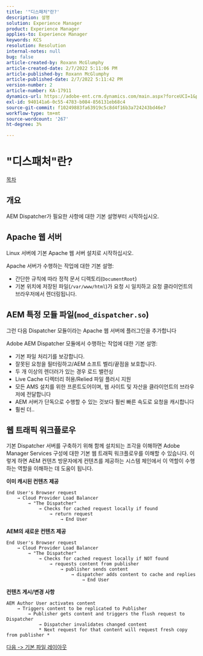 ```yaml
---
title: '"디스패처"란?'
description: 설명
solution: Experience Manager
product: Experience Manager
applies-to: Experience Manager
keywords: KCS
resolution: Resolution
internal-notes: null
bug: false
article-created-by: Roxann McGlumphy
article-created-date: 2/7/2022 5:11:06 PM
article-published-by: Roxann McGlumphy
article-published-date: 2/7/2022 5:11:42 PM
version-number: 2
article-number: KA-17911
dynamics-url: https://adobe-ent.crm.dynamics.com/main.aspx?forceUCI=1&pagetype=entityrecord&etn=knowledgearticle&id=35d146ef-3888-ec11-93b0-0022480837ff
exl-id: 940141a6-0c55-4783-b084-856131eb68c4
source-git-commit: f10249883fa63919c5c8d4f16b3a724243bd46e7
workflow-type: tm+mt
source-wordcount: '267'
ht-degree: 3%

---
```



# &quot;디스패처&quot;란?

[목차](https://experienceleague.adobe.com/docs/experience-cloud-kcs/kbarticles/KA-17490.html)

## 개요

AEM Dispatcher가 필요한 사항에 대한 기본 설명부터 시작하십시오.

## Apache 웹 서버

Linux 서버에 기본 Apache 웹 서버 설치로 시작하십시오.

Apache 서버가 수행하는 작업에 대한 기본 설명:

- 간단한 규칙에 따라 정적 문서 디렉토리(`DocumentRoot`)
- 기본 위치에 저장된 파일(`/var/www/html`)가 요청 시 일치하고 요청 클라이언트의 브라우저에서 렌더링됩니다.




## AEM 특정 모듈 파일(`mod_dispatcher.so`)

그런 다음 Dispatcher 모듈이라는 Apache 웹 서버에 플러그인을 추가합니다

Adobe AEM Dispatcher 모듈에서 수행하는 작업에 대한 기본 설명:

- 기본 파일 처리기를 보강합니다.
- 잘못된 요청을 필터링하고/AEM 소프트 벨리/끝점을 보호합니다.
- 두 개 이상의 렌더러가 있는 경우 로드 밸런싱
- Live Cache 디렉터리 허용/Relied 파일 플러시 지원
- 모든 AMS 설치를 위한 프론트도어이며, 웹 사이트 및 자산을 클라이언트의 브라우저에 전달합니다
- AEM 서버가 단독으로 수행할 수 있는 것보다 훨씬 빠른 속도로 요청을 캐시합니다
- 훨씬 더..

## 웹 트래픽 워크플로우

기본 Dispatcher 서버를 구축하기 위해 함께 설치되는 조각을 이해하면 Adobe Manager Services 구성에 대한 기본 웹 트래픽 워크플로우를 이해할 수 있습니다.
이렇게 하면 AEM 컨텐츠 방문자에게 컨텐츠를 제공하는 시스템 체인에서 이 역할이 수행하는 역할을 이해하는 데 도움이 됩니다.

<b>이미 캐시된 컨텐츠 제공</b>

```
End User's Browser request 
    → Cloud Provider Load Balancer 
        → "The Dispatcher" 
            → Checks for cached request locally if found 
                → return request 
                    → End User
```

<b>AEM의 새로운 컨텐츠 제공</b>

```
End User's Browser request 
    → Cloud Provider Load Balancer 
        → "The Dispatcher" 
            → Checks for cached request locally if NOT found 
                → requests content from publisher 
                    → publisher sends content 
                        → dispatcher adds content to cache and replies 
                            → End User
```

<b>컨텐츠 게시/변경 사항</b>

```
AEM Author User activates content 
    → Triggers content to be replicated to Publisher 
        → Publisher gets content and triggers the flush request to Dispatcher 
            → Dispatcher invalidates changed content 
            * Next request for that content will request fresh copy from publisher *
```

[다음 -> 기본 파일 레이아웃](https://experienceleague.adobe.com/docs/experience-cloud-kcs/kbarticles/KA-17502.html)